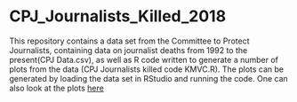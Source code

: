 # CPJ_Journalists_Killed_2018
This repository contains a data set from the Committee to Protect Journalists, containing data on journalist deaths from 1992 to the present(CPJ Data.csv), as well as R code written to generate a number of plots from the data (CPJ Journalists killed code KMVC.R). The plots can be generated by loading the data set in RStudio and running the code. One can also look at the plots 
[here](https://www.dropbox.com/sh/dpovikpfrx9xjwa/AAANrd8lRA8Ehh2Be4EIhb5va?dl=0)

